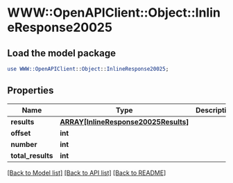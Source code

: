 # WWW::OpenAPIClient::Object::InlineResponse20025

## Load the model package
```perl
use WWW::OpenAPIClient::Object::InlineResponse20025;
```

## Properties
Name | Type | Description | Notes
------------ | ------------- | ------------- | -------------
**results** | [**ARRAY[InlineResponse20025Results]**](InlineResponse20025Results.md) |  | 
**offset** | **int** |  | 
**number** | **int** |  | 
**total_results** | **int** |  | 

[[Back to Model list]](../README.md#documentation-for-models) [[Back to API list]](../README.md#documentation-for-api-endpoints) [[Back to README]](../README.md)


